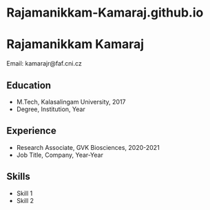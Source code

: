 # Rajamanikkam-Kamaraj.github.io
<html>
  <head>
    <title>My CV</title>
  </head>
  <body>
    <h1>Rajamanikkam Kamaraj</h1>
    <p>Email: kamarajr@faf.cni.cz</p>
    <h2>Education</h2>
    <ul>
      <li>M.Tech, Kalasalingam University, 2017</li>
      <li>Degree, Institution, Year</li>
    </ul>
    <h2>Experience</h2>
    <ul>
      <li>Research Associate, GVK Biosciences, 2020-2021</li>
      <li>Job Title, Company, Year-Year</li>
    </ul>
    <h2>Skills</h2>
    <ul>
      <li>Skill 1</li>
      <li>Skill 2</li>
    </ul>
  </body>
</html>
